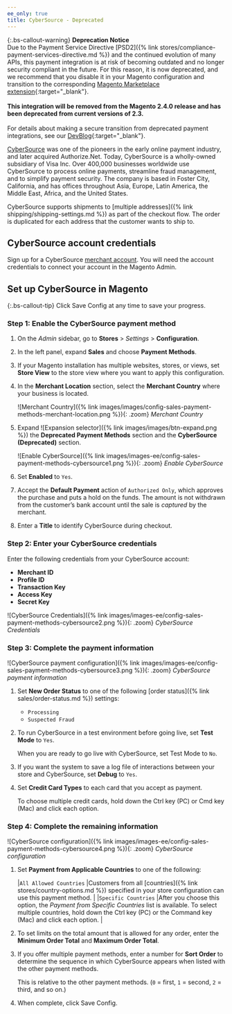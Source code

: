 ```yaml
---
ee_only: true
title: CyberSource - Deprecated
---
```


{:.bs-callout-warning}
**Deprecation Notice** <br/>
Due to the Payment Service Directive [PSD2]({% link stores/compliance-payment-services-directive.md %}) and the continued evolution of many APIs, this payment integration is at risk of becoming outdated and no longer security compliant in the future. For this reason, it is now deprecated, and we recommend that you disable it in your Magento configuration and transition to the corresponding [Magento Marketplace extension](https://marketplace.magento.com/catalogsearch/result/?q=cybersource#q=cybersource&idx=m2_cloud_prod_default_products&p=0&nR%5Bvisibility_search%5D%5B%3D%5D%5B0%5D=1){:target="_blank"}.<br/><br/>
**This integration will be removed from the Magento 2.4.0 release and has been deprecated from current versions of 2.3.**<br/><br/>
For details about making a secure transition from deprecated payment integrations, see our [DevBlog](https://community.magento.com/t5/Magento-DevBlog/Deprecation-of-Magento-core-payment-integrations/ba-p/426445){:target="_blank"}.

[CyberSource][1] was one of the pioneers in the early online payment industry, and later acquired Authorize.Net. Today, CyberSource is a wholly-owned subsidiary of Visa Inc. Over 400,000 businesses worldwide use CyberSource to process online payments, streamline fraud management, and to simplify payment security. The company is based in Foster City, California, and has offices throughout Asia, Europe, Latin America, the Middle East, Africa, and the United States.

CyberSource supports shipments to [multiple addresses]({% link shipping/shipping-settings.md %}) as part of the checkout flow. The order is duplicated for each address that the customer wants to ship to.

## CyberSource account credentials

Sign up for a CyberSource [merchant account][2]. You will need the account credentials to connect your account in the Magento Admin.

## Set up CyberSource in Magento

{:.bs-callout-tip}
Click <span class="btn">Save Config</span> at any time to save your progress.

### Step 1: Enable the CyberSource payment method

1. On the _Admin_ sidebar, go to **Stores** > _Settings_ > **Configuration**.

1. In the left panel, expand **Sales** and choose **Payment Methods**.

1. If your Magento installation has multiple websites, stores, or views, set **Store View** to the store view where you want to apply this configuration.

1. In the **Merchant Location** section, select the **Merchant Country** where your business is located.

   ![Merchant Country]({% link images/images/config-sales-payment-methods-merchant-location.png %}){: .zoom}
   _Merchant Country_

1. Expand ![Expansion selector]({% link images/images/btn-expand.png %}) the **Deprecated Payment Methods** section and the **CyberSource (Deprecated)** section.

   ![Enable CyberSource]({% link images/images-ee/config-sales-payment-methods-cybersource1.png %}){: .zoom}
   _Enable CyberSource_

1. Set **Enabled** to `Yes`.

1. Accept the **Default Payment** action of `Authorized Only`, which approves the purchase and puts a hold on the funds. The amount is not withdrawn from the customer’s bank account until the sale is _captured_ by the merchant.

1. Enter a **Title** to identify CyberSource during checkout.

### Step 2: Enter your CyberSource credentials

Enter the following credentials from your CyberSource account:

- **Merchant ID**
- **Profile ID**
- **Transaction Key**
- **Access Key**
- **Secret Key**

![CyberSource Credentials]({% link images/images-ee/config-sales-payment-methods-cybersource2.png %}){: .zoom}
_CyberSource Credentials_

### Step 3: Complete the payment information

![CyberSource payment configuration]({% link images/images-ee/config-sales-payment-methods-cybersource3.png %}){: .zoom}
_CyberSource payment information_

1. Set **New Order Status** to one of the following [order status]({% link sales/order-status.md %}) settings:

   - `Processing`
   - `Suspected Fraud`

1. To run CyberSource in a test environment before going live, set **Test Mode** to `Yes`.

   When you are ready to go live with CyberSource, set Test Mode to `No`.

1. If you want the system to save a log file of interactions between your store and CyberSource, set **Debug** to `Yes`.

1. Set **Credit Card Types** to each card that you accept as payment.

   To choose multiple credit cards, hold down the Ctrl key (PC) or Cmd key (Mac) and click each option.

### Step 4: Complete the remaining information

![CyberSource configuration]({% link images/images-ee/config-sales-payment-methods-cybersource4.png %}){: .zoom}
_CyberSource configuration_

1. Set **Payment from Applicable Countries** to one of the following:

   |`All Allowed Countries` |Customers from all [countries]({% link stores/country-options.md %}) specified in your store configuration can use this payment method. |
   |`Specific Countries` |After you choose this option, the _Payment from Specific Countries_ list is available. To select multiple countries, hold down the Ctrl key (PC) or the Command key (Mac) and click each option. |

1. To set limits on the total amount that is allowed for any order, enter the **Minimum Order Total** and **Maximum Order Total**.

1. If you offer multiple payment methods, enter a number for **Sort Order** to determine the sequence in which CyberSource appears when listed with the other payment methods.

   This is relative to the other payment methods. (`0` = first, `1` = second, `2` = third, and so on.)

1. When complete, click <span class="btn">Save Config</span>.

[1]: https://www.cybersource.com/
[2]: https://www.cybersource.com/solutions/merchant/

